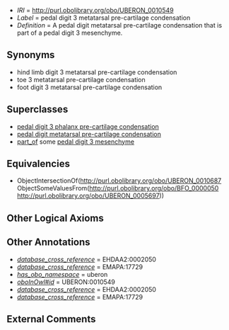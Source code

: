  * *IRI* = http://purl.obolibrary.org/obo/UBERON_0010549
 * *Label* = pedal digit 3 metatarsal pre-cartilage condensation
 * *Definition* = A pedal digit metatarsal pre-cartilage condensation that is part of a pedal digit 3 mesenchyme.

## Synonyms

 * hind limb digit 3 metatarsal pre-cartilage condensation
 * toe 3 metatarsal pre-cartilage condensation
 * foot digit 3 metatarsal pre-cartilage condensation

## Superclasses

 * [pedal digit 3 phalanx pre-cartilage condensation](../../UBERON/82/UBERON_0010582.md)
 * [pedal digit metatarsal pre-cartilage condensation](../../UBERON/87/UBERON_0010687.md)
 * [part_of](../../BFO/50/BFO_0000050.md) some [pedal digit 3 mesenchyme](../../UBERON/97/UBERON_0005697.md)

## Equivalencies

 * ObjectIntersectionOf(<http://purl.obolibrary.org/obo/UBERON_0010687> ObjectSomeValuesFrom(<http://purl.obolibrary.org/obo/BFO_0000050> <http://purl.obolibrary.org/obo/UBERON_0005697>))

## Other Logical Axioms


## Other Annotations

 * *[database_cross_reference](../../ef/oboInOwl#hasDbXref.md)* = EHDAA2:0002050
 * *[database_cross_reference](../../ef/oboInOwl#hasDbXref.md)* = EMAPA:17729
 * *[has_obo_namespace](../../ce/oboInOwl#hasOBONamespace.md)* = uberon
 * *[oboInOwl#id](../../id/oboInOwl#id.md)* = UBERON:0010549
 * *[database_cross_reference](../../ef/oboInOwl#hasDbXref.md)* = EHDAA2:0002050
 * *[database_cross_reference](../../ef/oboInOwl#hasDbXref.md)* = EMAPA:17729

## External Comments

